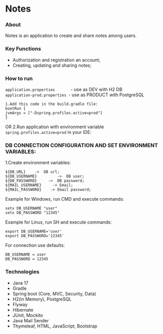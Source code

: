 # **Notes**
### **About**
Notes is an application to create and share notes among users. 

### **Key Functions**
- Authorization and registration an acсount;
- Creating, updating and sharing notes;

### **How to run**
```application.properties       ```-  use as DEV with H2 DB </br>
```application-prod.properties ```-  use as PRODUCT with PostgreSQL 
```
1.Add this code in the build.gradle file:
bootRun {
jvmArgs = ["-Dspring.profiles.active=prod"]
}
```
OR
2.Run application with environment variable ```spring.profiles.active=prod``` in your IDE:
### DB CONNECTION CONFIGURATION AND SET ENVIRONMENT VARIABLES:

1.Create environment variables:
```
${DB_URL}    ->  DB url;
${DB_USERNAME}         ->  DB user;
${DB_PASSWORD}     ->  DB password;
${MAIL_USERNAME}     -> Email;
${MAIL_PASSWORD}    -> Email password;
```

Example for Windows, run  CMD and execute commands:
```
setx DB_USERNAME "user"
setx DB_PASSWORD "12345"
```
Example for Linux, run  SH and execute commands:
```
export DB_USERNAME='user'
export DB_PASSWORD='12345'
```
For connection use defaults:
```
DB_USERNAME = user
DB_PASSWORD = 12345
```

### **Technologies**
- Java 17
- Gradle
- Spring boot (Core, MVC, Security, Data)
- H2(in Memory), PostgreSQL
- Flyway
- Hibernate 
- JUnit, Mockito
- Java Mail Sender
- Thymeleaf, HTML, JavaScript, Bootstrap



